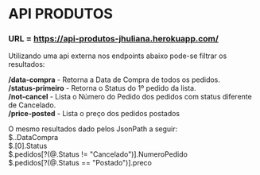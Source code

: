 # API PRODUTOS

### URL = https://api-produtos-jhuliana.herokuapp.com/

Utilizando uma api externa nos endpoints abaixo pode-se filtrar os resultados:

**/data-compra** - Retorna a Data de Compra de todos os pedidos. </br>
**/status-primeiro** - Retorna o Status do 1º pedido da lista.</br>
**/not-cancel** - Lista o Número do Pedido dos pedidos com status diferente de Cancelado. </br>
**/price-posted** - Lista o preço dos pedidos postados </br>

O mesmo resultados dado pelos JsonPath a seguir: </br>
$..DataCompra </br>
$.[0].Status </br>
$.pedidos[?(@.Status != "Cancelado")].NumeroPedido </br>
$.pedidos[?(@.Status == "Postado")].preco </br>


